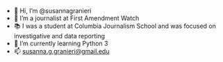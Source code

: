 - 👋 Hi, I’m @susannagranieri
- 👀 I’m a journalist at First Amendment Watch
- 📚 I was a student at Columbia Journalism School and was focused on investigative and data reporting
- 🌱 I’m currently learning Python 3
- 📫 susanna.g.granieri@gmail.edu

<!---
susannagranieri/susannagranieri is a ✨ special ✨ repository because its `README.md` (this file) appears on your GitHub profile.
You can click the Preview link to take a look at your changes.
--->
